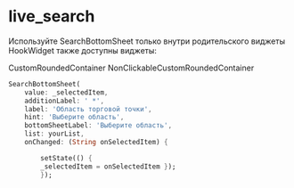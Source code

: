 # live_search

Используйте SearchBottomSheet только внутри родительского виджеты HookWidget
также доступны виджеты:

CustomRoundedContainer
NonClickableCustomRoundedContainer

```Dart
SearchBottomSheet(
    value: _selectedItem,
    additionLabel: ' *',
    label: 'Область торговой точки',
    hint: 'Выберите область',
    bottomSheetLabel: 'Выберите область',
    list: yourList,
    onChanged: (String onSelectedItem) {

        setState(() {
        _selectedItem = onSelectedItem });
        });
```
